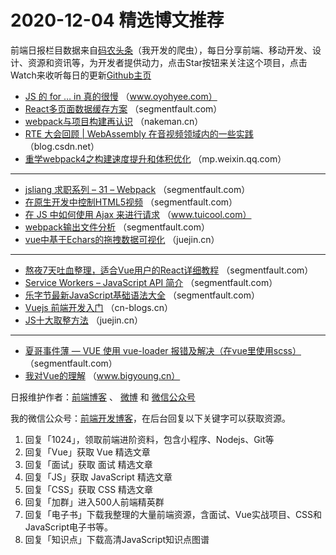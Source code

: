 # 2020-12-04 精选博文推荐

前端日报栏目数据来自[码农头条](https://toutiao.qdkfweb.cn/)（我开发的爬虫），每日分享前端、移动开发、设计、资源和资讯等，为开发者提供动力，点击Star按钮来关注这个项目，点击Watch来收听每日的更新[Github主页](https://github.com/kujian/frontendDaily)
* [JS 的 for &#8230; in 真的很慢](https://www.oyohyee.com/post/note_js_for_in) （www.oyohyee.com）
* [React多页面数据缓存方案](https://segmentfault.com/a/1190000038361306) （segmentfault.com）
* [webpack与项目构建再认识](http://nakeman.cn/engineering/webprogramming/webpack-as-build-tools-insigth.html) （nakeman.cn）
* [RTE 大会回顾 | WebAssembly 在音视频领域内的一些实践](https://blog.csdn.net/agora_cloud/article/details/110507988) （blog.csdn.net）
* [重学webpack4之构建速度提升和体积优化](https://mp.weixin.qq.com/s?__biz=MzI3NzIzMDY0NA==&mid=2247496203&idx=1&sn=432b140c5c5b0fa2b25cd93b67ecf06c) （mp.weixin.qq.com）

***
* [jsliang 求职系列 &#8211; 31 &#8211; Webpack](https://segmentfault.com/a/1190000038361184) （segmentfault.com）
* [在原生开发中控制HTML5视频](https://segmentfault.com/a/1190000038370631) （segmentfault.com）
* [在 JS 中如何使用 Ajax 来进行请求](http://www.tuicool.com/articles/hit/rmUJjua) （www.tuicool.com）
* [webpack输出文件分析](https://segmentfault.com/a/1190000038371802) （segmentfault.com）
* [vue中基于Echars的拖拽数据可视化](https://juejin.cn/post/6901793967281537038) （juejin.cn）

***
* [熬夜7天吐血整理，适合Vue用户的React详细教程](https://segmentfault.com/a/1190000038371321) （segmentfault.com）
* [Service Workers &#8211; JavaScript API 简介](https://segmentfault.com/a/1190000027080988) （segmentfault.com）
* [乐字节最新JavaScript基础语法大全](https://segmentfault.com/a/1190000038366904) （segmentfault.com）
* [Vuejs 前端开发入门](https://cn-blogs.cn/archives/9358.html) （cn-blogs.cn）
* [JS十大取整方法](https://juejin.cn/post/6901887182375092231) （juejin.cn）

***
* [夏哥事件薄 — VUE 使用 vue-loader 报错及解决（在vue里使用scss）](https://segmentfault.com/a/1190000038364192) （segmentfault.com）
* [我对Vue的理解](https://www.bigyoung.cn/posts/135/) （www.bigyoung.cn）

日报维护作者：[前端博客](https://qdkfweb.cn/) 、 [微博](http://weibo.com/kujian) 和 [微信公众号](https://open.weixin.qq.com/qr/code?username=caibaojian_com)

我的微信公众号：[前端开发博客](https://open.weixin.qq.com/qr/code?username=caibaojian_com)，在后台回复以下关键字可以获取资源。

1. 回复「1024」，领取前端进阶资料，包含小程序、Nodejs、Git等
2. 回复「Vue」获取 Vue 精选文章
3. 回复「面试」获取 面试 精选文章
4. 回复「JS」获取 JavaScript 精选文章
5. 回复「CSS」获取 CSS 精选文章
6. 回复「加群」进入500人前端精英群
7. 回复「电子书」下载我整理的大量前端资源，含面试、Vue实战项目、CSS和JavaScript电子书等。
8. 回复「知识点」下载高清JavaScript知识点图谱